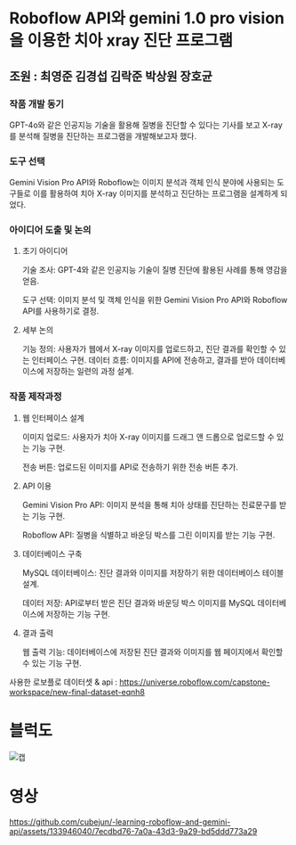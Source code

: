 # Roboflow API와 gemini 1.0 pro vision을 이용한 치아 xray 진단 프로그램
## 조원 : 최영준 김경섭 김락준 박상원 장호균
### 작품 개발 동기 

GPT-4o와 같은 인공지능 기술을 활용해 질병을 진단할 수 있다는 기사를 보고 X-ray를 분석해 질병을 진단하는 프로그램을 개발해보고자 했다.

### 도구 선택 
Gemini Vision Pro API와 Roboflow는 이미지 분석과 객체 인식 분야에 사용되는 도구들로 이를 활용하여 치아 X-ray 이미지를 분석하고 진단하는 프로그램을 설계하게 되었다.

### 아이디어 도출 및 논의
1. 초기 아이디어
   
   기술 조사: GPT-4와 같은 인공지능 기술이 질병 진단에 활용된 사례를 통해 영감을 얻음.
   
   도구 선택: 이미지 분석 및 객체 인식을 위한 Gemini Vision Pro API와 Roboflow API를 사용하기로 결정.

2. 세부 논의
   
   기능 정의: 사용자가 웹에서 X-ray 이미지를 업로드하고, 진단 결과를 확인할 수 있는 인터페이스 구현.
   데이터 흐름: 이미지를 API에 전송하고, 결과를 받아 데이터베이스에 저장하는 일련의 과정 설계.

### 작품 제작과정
1. 웹 인터페이스 설계
   
   이미지 업로드: 사용자가 치아 X-ray 이미지를 드래그 앤 드롭으로 업로드할 수 있는 기능 구현.
   
   전송 버튼: 업로드된 이미지를 API로 전송하기 위한 전송 버튼 추가.

2. API 이용
   
   Gemini Vision Pro API: 이미지 분석을 통해 치아 상태를 진단하는 진료문구를 받는 기능 구현.
   
   Roboflow API: 질병을 식별하고 바운딩 박스를 그린 이미지를 받는 기능 구현.

3. 데이터베이스 구축

   MySQL 데이터베이스: 진단 결과와 이미지를 저장하기 위한 데이터베이스 테이블 설계.
   
   데이터 저장: API로부터 받은 진단 결과와 바운딩 박스 이미지를 MySQL 데이터베이스에 저장하는 기능 구현.

4. 결과 출력

   웹 출력 기능: 데이터베이스에 저장된 진단 결과와 이미지를 웹 페이지에서 확인할 수 있는 기능 구현.


사용한 로보플로 데이터셋 & api : https://universe.roboflow.com/capstone-workspace/new-final-dataset-eqnh8

# 블럭도

![캡](https://github.com/cubejun/-learning-roboflow-and-gemini-api/assets/133946040/c8478602-b43b-438b-b4c3-41c4d5c7ffec)



# 영상
https://github.com/cubejun/-learning-roboflow-and-gemini-api/assets/133946040/7ecdbd76-7a0a-43d3-9a29-bd5ddd773a29


